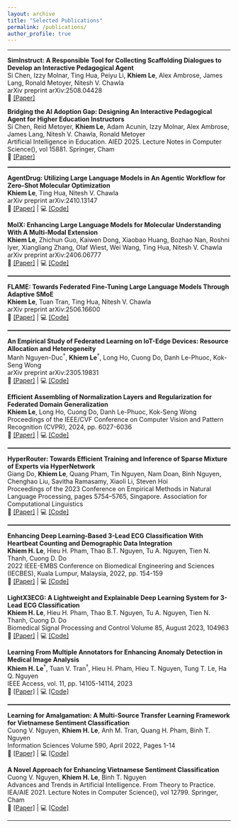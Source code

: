 ```yaml
---
layout: archive
title: "Selected Publications"
permalink: /publications/
author_profile: true
---
```


---

**SimInstruct: A Responsible Tool for Collecting Scaffolding Dialogues to Develop an Interactive Pedagogical Agent**<br />
Si Chen, Izzy Molnar, Ting Hua, Peiyu Li, **Khiem Le**, Alex Ambrose, James Lang, Ronald Metoyer, Nitesh V. Chawla<br />
arXiv preprint arXiv:2508.04428<br />
📄 [[Paper]](https://arxiv.org/abs/2508.04428)

**Bridging the AI Adoption Gap: Designing An Interactive Pedagogical Agent for Higher Education Instructors**<br />
Si Chen, Reid Metoyer, **Khiem Le**, Adam Acunin, Izzy Molnar, Alex Ambrose, James Lang, Nitesh V. Chawla, Ronald Metoyer<br />
Artificial Intelligence in Education. AIED 2025. Lecture Notes in Computer Science(), vol 15881. Springer, Cham<br />
📄 [[Paper]](https://link.springer.com/chapter/10.1007/978-3-031-98462-4_22)

<hr style="border: 0.5px solid grey;">

**AgentDrug: Utilizing Large Language Models in An Agentic Workflow for Zero-Shot Molecular Optimization**<br />
**Khiem Le**, Ting Hua, Nitesh V. Chawla<br />
arXiv preprint arXiv:2410.13147<br />
📄 [[Paper]](https://arxiv.org/abs/2410.13147) | 💻 [[Code]](https://github.com/lhkhiem28/AgentDrug)

**MolX: Enhancing Large Language Models for Molecular Understanding With A Multi-Modal Extension**<br />
**Khiem Le**, Zhichun Guo, Kaiwen Dong, Xiaobao Huang, Bozhao Nan, Roshni Iyer, Xiangliang Zhang, Olaf Wiest, Wei Wang, Ting Hua, Nitesh V. Chawla<br />
arXiv preprint arXiv:2406.06777<br />
📄 [[Paper]](https://arxiv.org/abs/2406.06777) | 💻 [[Code]](https://github.com/lhkhiem28/MolX)

<hr style="border: 0.5px solid grey;">

**FLAME: Towards Federated Fine-Tuning Large Language Models Through Adaptive SMoE**<br />
**Khiem Le**, Tuan Tran, Ting Hua, Nitesh V. Chawla<br />
arXiv preprint arXiv:2506.16600<br />
📄 [[Paper]](https://arxiv.org/abs/2506.16600) | 💻 [[Code]](https://github.com/lhkhiem28/FLAME)

<hr style="border: 0.5px solid grey;">

**An Empirical Study of Federated Learning on IoT-Edge Devices: Resource Allocation and Heterogeneity**<br />
Manh Nguyen-Duc<sup>&dagger;</sup>, **Khiem Le**<sup>&dagger;</sup>, Long Ho, Cuong Do, Danh Le-Phuoc, Kok-Seng Wong<br />
arXiv preprint arXiv:2305.19831<br />
📄 [[Paper]](https://arxiv.org/abs/2305.19831) | 💻 [[Code]](https://github.com/lhkhiem28/FLIoT)

**Efficient Assembling of Normalization Layers and Regularization for Federated Domain Generalization**<br />
**Khiem Le**, Long Ho, Cuong Do, Danh Le-Phuoc, Kok-Seng Wong<br />
Proceedings of the IEEE/CVF Conference on Computer Vision and Pattern Recognition (CVPR), 2024, pp. 6027-6036<br />
📄 [[Paper]](https://openaccess.thecvf.com/content/CVPR2024/html/Le_Efficiently_Assemble_Normalization_Layers_and_Regularization_for_Federated_Domain_Generalization_CVPR_2024_paper.html) | 💻 [[Code]](https://github.com/lhkhiem28/gPerXAN)

<hr style="border: 0.5px solid grey;">

**HyperRouter: Towards Efficient Training and Inference of Sparse Mixture of Experts via HyperNetwork**<br />
Giang Do, **Khiem Le**, Quang Pham, Tin Nguyen, Nam Doan, Binh Nguyen, Chenghao Liu, Savitha Ramasamy, Xiaoli Li, Steven Hoi<br />
Proceedings of the 2023 Conference on Empirical Methods in Natural Language Processing, pages 5754–5765, Singapore. Association for Computational Linguistics<br />
📄 [[Paper]](https://aclanthology.org/2023.emnlp-main.351) | 💻 [[Code]](https://github.com/giangdip2410/HyperRouter)

<hr style="border: 0.5px solid grey;">

**Enhancing Deep Learning-Based 3-Lead ECG Classification With Heartbeat Counting and Demographic Data Integration**<br />
**Khiem H. Le**, Hieu H. Pham, Thao B.T. Nguyen, Tu A. Nguyen, Tien N. Thanh, Cuong D. Do<br />
2022 IEEE-EMBS Conference on Biomedical Engineering and Sciences (IECBES), Kuala Lumpur, Malaysia, 2022, pp. 154-159<br />
📄 [[Paper]](https://doi.org/10.1109/IECBES54088.2022.10079267) | 💻 [[Code]](https://github.com/lhkhiem28/X3ECGpp)

**LightX3ECG: A Lightweight and Explainable Deep Learning System for 3-Lead ECG Classification**<br />
**Khiem H. Le**, Hieu H. Pham, Thao B.T. Nguyen, Tu A. Nguyen, Tien N. Thanh, Cuong D. Do<br />
Biomedical Signal Processing and Control Volume 85, August 2023, 104963<br />
📄 [[Paper]](https://doi.org/10.1016/j.bspc.2023.104963) | 💻 [[Code]](https://github.com/lhkhiem28/LightX3ECG)

**Learning From Multiple Annotators for Enhancing Anomaly Detection in Medical Image Analysis**<br />
**Khiem H. Le**<sup>&dagger;</sup>, Tuan V. Tran<sup>&dagger;</sup>, Hieu H. Pham, Hieu T. Nguyen, Tung T. Le, Ha Q. Nguyen<br />
IEEE Access, vol. 11, pp. 14105-14114, 2023<br />
📄 [[Paper]](https://doi.org/10.1109/ACCESS.2023.3243845) | 💻 [[Code]](https://github.com/huyhieupham/learning-from-multiple-annotators)

<hr style="border: 0.5px solid grey;">

**Learning for Amalgamation: A Multi-Source Transfer Learning Framework for Vietnamese Sentiment Classification**<br />
Cuong V. Nguyen, **Khiem H. Le**, Anh M. Tran, Quang H. Pham, Binh T. Nguyen<br />
Information Sciences Volume 590, April 2022, Pages 1-14<br />
📄 [[Paper]](https://doi.org/10.1016/j.ins.2021.12.059) | 💻 [[Code]](https://github.com/lhkhiem28/Learning-for-Amalgamation)

**A Novel Approach for Enhancing Vietnamese Sentiment Classification**<br />
Cuong V. Nguyen, **Khiem H. Le**, Binh T. Nguyen<br />
Advances and Trends in Artificial Intelligence. From Theory to Practice. IEA/AIE 2021. Lecture Notes in Computer Science(), vol 12799. Springer, Cham<br />
📄 [[Paper]](https://link.springer.com/chapter/10.1007/978-3-030-79463-7_9) | 💻 [[Code]](https://github.com/lhkhiem28/Enhancing-Vietnamese-Sentiment-Analysis-with-Ensemble-Networks)

---
